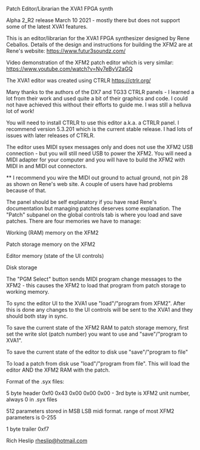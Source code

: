 Patch Editor/Librarian the XVA1 FPGA synth

Alpha 2_R2 release March 10 2021 - mostly there but does not support some of the latest XVA1 features.


This is an editor/librarian for the XVA1 FPGA synthesizer designed by Rene Ceballos. Details of the 
design and instructions for building the XFM2 are at Rene's website: https://www.futur3soundz.com/

Video demonstration of the XFM2 patch editor which is very similar: https://www.youtube.com/watch?v=Ny7eByV2aGQ

The XVA1 editor was created using CTRLR https://ctrlr.org/

Many thanks to the authors of the DX7 and TG33 CTRLR panels - I learned a lot from their work and used quite a bit of their graphics and code. 
I could not have achieved this without their efforts to guide me. I was still a helluva lot of work!

You will need to install CTRLR to use this editor a.k.a. a CTRLR panel. I recommend version
5.3.201 which is the current stable release. I had lots of issues with later releases of CTRLR.

The editor uses MIDI sysex messages only and does not use the XFM2 USB connection - but you will still need USB to power the XFM2.
You will need a MIDI adapter for your computer and you will have to build the XFM2 with MIDI in and MIDI out connectors.

** I recommend you wire the MIDI out ground to actual ground, not pin 28 as shown on Rene's web site. A couple of users have had problems because of that. 

The panel should be self explanatory if you have read Rene's documentation but managing patches 
deserves some explanation. The "Patch" subpanel on the global controls tab is where you load and save patches. 
There are four memories we have to manage:


Working (RAM) memory on the XFM2

Patch storage memory on the XFM2

Editor memory (state of the UI controls)

Disk storage


The "PGM Select" button sends MIDI program change messages to the XFM2 - this causes the XFM2 to load that program from patch storage to working memory.

To sync the editor UI to the XVA1 use "load"/"program from XFM2". After this is done any changes to the UI controls will be sent to the XVA1 and they should both stay in sync.

To save the current state of the XFM2 RAM to patch storage memory, first set the write slot (patch number) you want to use and "save"/"program to XVA1".

To save the current state of the editor to disk use "save"/"program to file"

To load a patch from disk use "load"/"program from file". This will load the editor AND the XFM2 RAM with the patch.


Format of the .syx files:

5 byte header 0xf0 0x43 0x00 0x00 0x00   - 3rd byte is XFM2 unit number, always 0 in .syx files

512 parameters stored in MSB LSB midi format. range of most XFM2 parameters is 0-255

1 byte trailer 0xf7




Rich Heslip rheslip@hotmail.com

